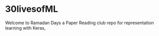 # 30livesofML
Welcome to Ramadan Days a Paper Reading club repo for representation learning with Keras, 
